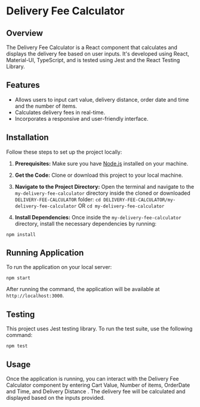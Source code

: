 # Delivery Fee Calculator

## Overview

The Delivery Fee Calculator is a React component that calculates and displays the delivery fee based on user inputs. It's developed using React, Material-UI, TypeScript, and is tested using Jest and the React Testing Library.

## Features

- Allows users to input cart value, delivery distance, order date and time and the number of items.
- Calculates delivery fees in real-time.
- Incorporates a responsive and user-friendly interface.

## Installation

Follow these steps to set up the project locally:

1. **Prerequisites:** Make sure you have [Node.js](https://nodejs.org/) installed on your machine.

2. **Get the Code:** Clone or download this project to your local machine.

3. **Navigate to the Project Directory:**
   Open the terminal and navigate to the `my-delivery-fee-calculator` directory inside the cloned or downloaded `DELIVERY-FEE-CALCULATOR` folder:
   `cd DELIVERY-FEE-CALCULATOR/my-delivery-fee-calculator`
   OR
   `cd my-delivery-fee-calculator`

4. **Install Dependencies:**
   Once inside the `my-delivery-fee-calculator` directory, install the necessary dependencies by running:

`npm install`

## Running Application

To run the application on your local server:

`npm start`

After running the command, the application will be available at `http://localhost:3000`.

## Testing

This project uses Jest testing library. To run the test suite, use the following command:

`npm test`

## Usage

Once the application is running, you can interact with the Delivery Fee Calculator component by entering Cart Value, Number of items, OrderDate and Time, and Delivery Distance . The delivery fee will be calculated and displayed based on the inputs provided.
